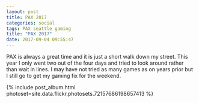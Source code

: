 ```yaml
---
layout: post
title: PAX 2017
categories: social
tags: PAX seattle gaming
title: "PAX 2017"
date: 2017-09-04 09:55:47
---
```


PAX is always a great time and it is just a short walk down my street. This year I only went two out of the four days and tried to look around rather than wait in lines. I may have not tried as many games as on years prior but I still go to get my gaming fix for the weekend. 

{% include post_album.html photoset=site.data.flickr.photosets.72157686198657413 %}
